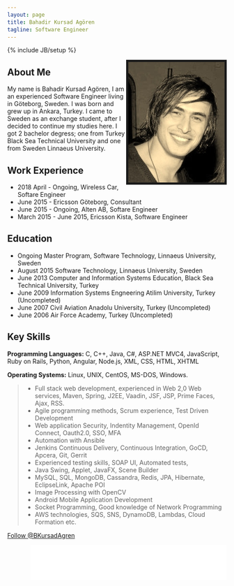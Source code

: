 ```yaml
---
layout: page
title: Bahadir Kursad Agören 
tagline: Software Engineer
---
```

{% include JB/setup %}


<img style="float: right" border="5" src="/assets/foto.jpg" />


## About Me

My name is Bahadir Kursad Agören, I am an experienced Software Engineer living in Göteborg, Sweden. I was born and grew up in Ankara, Turkey. I came to Sweden as an
exchange student, after I decided to continue my studies here. I got 2 bachelor degress; one from Turkey Black Sea Technical University and one from Sweden Linnaeus University.



## Work Experience
+ 2018 April - Ongoing, Wireless Car, Softare Engineer
+ June 2015 -  Ericsson Göteborg, Consultant
+ June 2015 -  Ongoing, Alten AB, Softare Engineer
+ March 2015 - June 2015, Ericsson Kista, Software Engineer


## Education

+ Ongoing Master Program, Software Technology, Linnaeus University, Sweden
+ August 2015 Software Technology, Linnaeus University, Sweden
+ June 2013 Computer and Information Systems Education, Black Sea Technical University, Turkey
+ June 2009 Information Systems Engneering Atilim University, Turkey (Uncompleted)
+ June 2007 Civil Aviation Anadolu University, Turkey (Uncompleted)
+ June 2006 Air Force Academy, Turkey (Uncompleted)
  

## Key Skills

__Programming Languages:__ C, C++, Java, C#, ASP.NET MVC4, JavaScript, Ruby on Rails, Python, Angular, Node.js, XML, CSS, HTML, XHTML

__Operating Systems:__ Linux, UNIX, CentOS, MS-DOS, Windows.

> + Full stack web development, experienced in Web 2,0 Web services, Maven, Spring, J2EE, Vaadin, JSF,  JSP,  Prime Faces, Ajax, RSS.
> + Agile programming methods, Scrum experience, Test Driven Development
> + Web application Security, Indentity Management, OpenId Connect, Oauth2.0, SSO, MFA
> + Automation with Ansible
> + Jenkins Continuous Delivery, Continuous Integration, GoCD, Apcera, Git, Gerrit
> + Experienced testing skills, SOAP UI, Automated tests, 
> + Java Swing, Applet, JavaFX, Scene Builder
> + MySQL, SQL, MongoDB, Cassandra, Redis, JPA, Hibernate, EclipseLink, Apache POI
> + Image Processing with OpenCV
> + Android Mobile Application Development
> + Socket Programming, Good knowledge of Network Programming
> + AWS technologies, SQS, SNS, DynamoDB, Lambdas, Cloud Formation etc.  

<div>
  
<a href="https://twitter.com/BKursadAgren" class="twitter-follow-button" data-show-count="false" 
horizontal-align="right">Follow @BKursadAgren</a> 

<script>!function(d,s,id){var js,fjs=d.getElementsByTagName(s)[0],p=/^http:/.test(d.location)?'http':'https';if(!d.getElementById(id)){js=d.createElement(s);js.id=id;js.src=p+'://platform.twitter.com/widgets.js';fjs.parentNode.insertBefore(js,fjs);}}(document, 'script', 'twitter-wjs');</script>

<iframe src="//www.facebook.com/plugins/follow?href=https%3A%2F%2Fwww.facebook.com%2Fb.kursad&amp;layout=standard&amp;show_faces=true&amp;colorscheme=light&amp;width=450&amp;height=80" scrolling="no" frameborder="0" style="border:none; overflow:hidden; width:450px; height:80px;" align="right" allowTransparency="true"></iframe>

</div>

